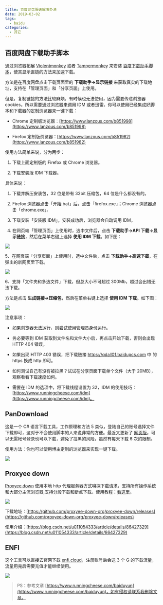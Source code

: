 ```yaml
---
title: 百度网盘限速解决办法
date: 2019-03-02
tags:
  - baidu
categories:
  - 其它
---
```


## 百度网盘下载助手脚本

通过浏览器拓展 [Violentmonkey](https://www.runningcheese.com/go?url=https://violentmonkey.github.io/get-it/) 或者 [Tampermonkey](https://www.runningcheese.com/go?url=https://tampermonkey.net/) 来安装 [百度下载助手脚本](https://www.runningcheese.com/go?url=https://greasyfork.org/zh-CN/scripts/39504)，使其显示直链的方法来加速下载。

方法是在百度网盘点击下载页面里的 **下载助手->显示链接** 来获取真实的下载地址，支持在「管理页面」和「分享页面」上使用。

但是，复制链接的方法比较麻烦，有时候也无法使用，因为需要传递浏览器 cookies，所以需要通过浏览器来调用 IDM 或者迅雷。你可以使用已经集成好脚本和下载器的定制浏览器来一键下载：

- Chrome 定制版浏览器：[https://www.lanzous.com/b851998](https://www.lanzous.com/b851998)

- Firefox 定制版浏览器：[https://www.lanzous.com/b851982](https://www.lanzous.com/b851982)

使用方法简单来说，分为两步：

1. 下载上面定制版的 Firefox 或 Chrome 浏览器。

2. 下载安装版 IDM 下载器。

具体来说：

1. 下载并解压安装包，32 位是带有 32bit 压缩包，64 位是什么都没有的。

2. Firefox 浏览器点击「开始.bat」后，点击「firefox.exe」；Chrome 浏览器点击「chrome.exe」。

3. 下载安装「安装版 IDM」，安装成功后，浏览器会自动调用 IDM。

4. 在网页端「管理页面」上使用时，选中文件后，点击 **下载助手->API 下载->显示链接**，然后在菜单右键上选择 **使用 IDM 下载**。如下图：

![](https://tva1.sinaimg.cn/large/7a6a15d5gy1g275416p6sg20tk0hfk0z.gif)

5、在网页端「分享页面」上使用时，选中文件后，点击 **下载助手->高速下载**，在弹出的新网页里下载。

![](https://tva1.sinaimg.cn/large/7a6a15d5gy1g58y9opttcg20uw0gy7c4.gif)

6、支持「文件夹和多选文件」下载，但总大小不可超过 300Mb，超过会出错无法下载。

方法是点击 **生成链接->压缩包**，然后在菜单右键上选择 **使用 IDM 下载**。如下图：

![](https://tva1.sinaimg.cn/large/7a6a15d5gy1g275a94bjxg20tk0hftkt.gif)

注意事项：

- 如果浏览器无法运行，则尝试使用管理员身份运行。

- 务必要等到 IDM 获取到文件名和文件大小后，再点击开始下载，否则会出现 HTTP 404 错误。

- 如果出现 HTTP 403 错误，把下载链接 https://qdall01.baidupcs.com 中 的 https 换成 http 即可。

- 如何测试自己有没有被拉黑？试试在分享页面下载单个文件（大于 20MB），观察看看下载速度如何。

- 需要在 IDM 的选项中，将下载线程设置为 32，IDM 的使用技巧：[https://www.runningcheese.com/idm](https://www.runningcheese.com/idm)。

## PanDownload

这是一个 C# 语言下载工具，工作原理和方法 5 类似，登陆自己的账号选择文件下载即可，这对于不会使用脚本的人来说非常的方便。最近又更新了 [网页版](https://www.runningcheese.com/go?url=https://www.baiduwp.com)，可以无需帐号登录也可以下载，避免了拉黑的风险，虽然有每天下载 6 次的限制。

使用方法：你也可以使用博主定制的浏览器来实现一键下载。

![](https://tva1.sinaimg.cn/large/7a6a15d5gy1g58y9opttcg20uw0gy7c4.gif)

## Proxyee down

[Proxyee down](https://www.runningcheese.com/go?url=https://github.com/proxyee-down-org/proxyee-down) 使用本地 http 代理服务器方式嗅探下载请求，支持所有操作系统和大部分主流浏览器,支持分段下载和断点下载。使用教程：[看这里](https://www.runningcheese.com/go?url=https://github.com/proxyee-down-org/proxyee-down/wiki/%E8%BD%AF%E4%BB%B6%E4%B8%8B%E8%BD%BD%E4%B8%8E%E8%BF%90%E8%A1%8C)。

![](https://tva1.sinaimg.cn/large/7a6a15d5gy1ftl7pzoy21j20l206j0sy.jpg)

下载地址：[https://github.com/proxyee-down-org/proxyee-down/releases](https://github.com/proxyee-down-org/proxyee-down/releases)

使用介绍：[https://blog.csdn.net/u011054333/article/details/86427329](https://blog.csdn.net/u011054333/article/details/86427329)

## ENFI

这个工具可以直接去官网下载 [enfi.cloud](http://enfi.cloud)，注册账号后会送 3 个 G 的下载流量，流量用完后需要充值才能继续使用。

![](https://user-gold-cdn.xitu.io/2019/5/28/16afdafc4d9926b7?imageView2/0/w/1280/h/960/format/webp/ignore-error/1)

> PS：参考文章 [https://www.runningcheese.com/baiduyun](https://www.runningcheese.com/baiduyun)，如有侵权请联系我删除文章。
